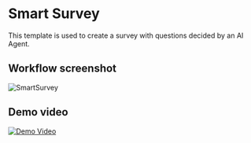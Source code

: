 # Smart Survey

This template is used to create a survey with questions decided by an AI Agent.

## Workflow screenshot

![SmartSurvey](https://github.com/user-attachments/assets/d0a98bf3-76d8-4c20-ba7d-319f75fa2f3c)

## Demo video

[![Demo Video](https://img.youtube.com/vi/x8SMI5-Cbk4/0.jpg)](https://www.youtube.com/watch?v=x8SMI5-Cbk4)
